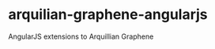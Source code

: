 arquilian-graphene-angularjs
============================

AngularJS extensions to Arquillian Graphene
